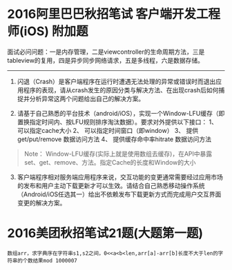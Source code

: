 # 2016阿里巴巴秋招笔试 客户端开发工程师(iOS) 附加题

面试必问问题：一是内存管理，二是viewcontroller的生命周期方法，三是tableview的复用，四是异步同步网络请求，五是多线程，六是数据存储。

***

1. 闪退（Crash）是客户端程序在运行时遭遇无法处理的异常或错误时而退出应用程序的表现，请从crash发生的原因分类与解决方法、在出现crash后如何捕捉并分析异常这两个问题给出自己的解决方案。	


2. 请基于自己熟悉的平台技术（android/iOS），实现一个Window-LFU缓存（即置换指定时间内、按LFU规则排序淘汰数据）。要求对外提供以下接口：
	1、 可以指定cache大小
	2、 可以指定时间窗口（即window）
	3、 提供get/put/remove 数据访问方法
	4、 提供缓存命中率hitrate 数据访问方法

> Note：
	Window-LFU缓存(实际上就是使用数组去缓存)，在API中暴露set、get、remove、方法。指定Cache的长度和Window的大小


3. 客户端程序相对服务端应用程序来说，交互功能的变更通常需要经过应用市场的发布和用户主动下载更新才可以生效。请结合自己熟悉移动操作系统（Android/iOS任选其一）给出不依赖发布下载更新方式而完成用户交互界面变更的解决方案。

# 2016美团秋招笔试21题(大题第一题)
  	数组arr，求字典序在字符串s1,s2之间，0<<a<b<len,arr[a]-arr[b]长度不大于len的字符串的个数结果mod 1000007